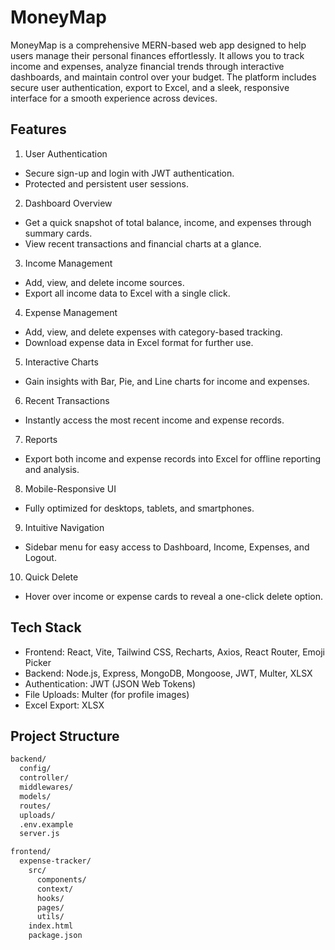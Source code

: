 # MoneyMap
MoneyMap is a comprehensive MERN-based web app designed to help users manage their personal finances effortlessly. It allows you to track income and expenses, analyze financial trends through interactive dashboards, and maintain control over your budget. The platform includes secure user authentication, export to Excel, and a sleek, responsive interface for a smooth experience across devices.
## Features
1. User Authentication
 - Secure sign-up and login with JWT authentication.
 - Protected and persistent user sessions.

2. Dashboard Overview
 - Get a quick snapshot of total balance, income, and expenses through summary cards.
 - View recent transactions and financial charts at a glance.

3. Income Management
 - Add, view, and delete income sources.
 - Export all income data to Excel with a single click.

4. Expense Management
 - Add, view, and delete expenses with category-based tracking.
 - Download expense data in Excel format for further use.

5. Interactive Charts
 - Gain insights with Bar, Pie, and Line charts for income and expenses.

6. Recent Transactions
 - Instantly access the most recent income and expense records.

7. Reports
 - Export both income and expense records into Excel for offline reporting and analysis.

8. Mobile-Responsive UI
 - Fully optimized for desktops, tablets, and smartphones.

9. Intuitive Navigation
 - Sidebar menu for easy access to Dashboard, Income, Expenses, and Logout.

10. Quick Delete
 - Hover over income or expense cards to reveal a one-click delete option.

## Tech Stack
 - Frontend: React, Vite, Tailwind CSS, Recharts, Axios, React Router, Emoji Picker
 - Backend: Node.js, Express, MongoDB, Mongoose, JWT, Multer, XLSX
 - Authentication: JWT (JSON Web Tokens)
 - File Uploads: Multer (for profile images)
 - Excel Export: XLSX

## Project Structure
```bash
backend/
  config/
  controller/
  middlewares/
  models/
  routes/
  uploads/
  .env.example
  server.js

frontend/
  expense-tracker/
    src/
      components/
      context/
      hooks/
      pages/
      utils/
    index.html
    package.json

